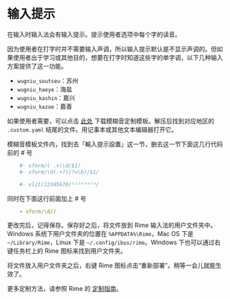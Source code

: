 # 输入提示

在输入时输入法会有输入提示。提示使用者选项中每个字的读音。

因为使用者在打字时并不需要输入声调，所以输入提示默认是不显示声调的。但如果使用者出于学习或其他目的，想要在打字时知道这些字的单字调，以下几种输入方案提供了这一功能。

- `wugniu_soutseu`：苏州
- `wugniu_haeye`：海盐
- `wugniu_kashin`：嘉兴
- `wugniu_kazoe`：嘉善

如果使用者需要，可以点击 [此处](https://github.com/NGLI/rime-custom/archive/master.zip) 下载模糊音定制模板。解压后找到对应地区的 `.custom.yaml` 结尾的文件。用记事本或其他文本编辑器打开它。

模糊音模板文件内，找到去「輸入提示設置」这一节，删去这一节下面这几行代码前的 # 号

````yaml
    #- xform/( .+)\d/$1/
    #- xform/\d(.+?)(?=\b)/$1/
````
````yaml
    #- xlit/12345678/¹²³⁴⁵⁶⁷⁸/
````
同时在下面这行前面加上 # 号
````yaml
    - xform/\d//
````
更改完后，记得保存。保存好之后，将文件放到 Rime 输入法的用户文件夹中。Windows 系统下用户文件夹的位置在 `%APPDATA%\Rime`，Mac OS 下是 `~/Library/Rime`，Linux 下是 `~/.config/ibus/rime`。Windows 下也可以通过右键任务栏上的 Rime 图标来找到用户文件夹。

将文件放入用户文件夹之后，右键 Rime 图标点击“重新部署”。稍等一会儿就能生效了。

更多定制方法，请参照 Rime 的 [定制指南](https://github.com/rime/home/wiki/CustomizationGuide#定製指南)。
